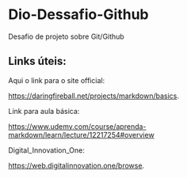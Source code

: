 # Dio-Dessafio-Github
Desafio de projeto sobre Git/Github
## Links úteis:

Aqui o link para o site official:  

https://daringfireball.net/projects/markdown/basics.

Link para aula básica:  

https://www.udemy.com/course/aprenda-markdown/learn/lecture/12217254#overview
 
Digital_Innovation_One: 

https://web.digitalinnovation.one/browse.


